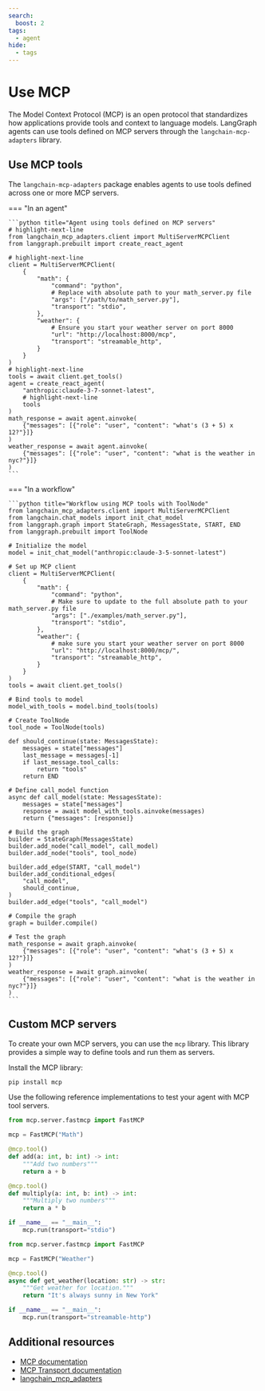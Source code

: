 ```yaml
---
search:
  boost: 2
tags:
  - agent
hide:
  - tags
---
```


# Use MCP

The Model Context Protocol (MCP) is an open protocol that standardizes how applications provide tools and context to language models. LangGraph agents can use tools defined on MCP servers through the `langchain-mcp-adapters` library.

## Use MCP tools

The `langchain-mcp-adapters` package enables agents to use tools defined across one or more MCP servers.

=== "In an agent"

    ```python title="Agent using tools defined on MCP servers"
    # highlight-next-line
    from langchain_mcp_adapters.client import MultiServerMCPClient
    from langgraph.prebuilt import create_react_agent

    # highlight-next-line
    client = MultiServerMCPClient(
        {
            "math": {
                "command": "python",
                # Replace with absolute path to your math_server.py file
                "args": ["/path/to/math_server.py"],
                "transport": "stdio",
            },
            "weather": {
                # Ensure you start your weather server on port 8000
                "url": "http://localhost:8000/mcp",
                "transport": "streamable_http",
            }
        }
    )
    # highlight-next-line
    tools = await client.get_tools()
    agent = create_react_agent(
        "anthropic:claude-3-7-sonnet-latest",
        # highlight-next-line
        tools
    )
    math_response = await agent.ainvoke(
        {"messages": [{"role": "user", "content": "what's (3 + 5) x 12?"}]}
    )
    weather_response = await agent.ainvoke(
        {"messages": [{"role": "user", "content": "what is the weather in nyc?"}]}
    )
    ```

=== "In a workflow"

    ```python title="Workflow using MCP tools with ToolNode"
    from langchain_mcp_adapters.client import MultiServerMCPClient
    from langchain.chat_models import init_chat_model
    from langgraph.graph import StateGraph, MessagesState, START, END
    from langgraph.prebuilt import ToolNode

    # Initialize the model
    model = init_chat_model("anthropic:claude-3-5-sonnet-latest")

    # Set up MCP client
    client = MultiServerMCPClient(
        {
            "math": {
                "command": "python",
                # Make sure to update to the full absolute path to your math_server.py file
                "args": ["./examples/math_server.py"],
                "transport": "stdio",
            },
            "weather": {
                # make sure you start your weather server on port 8000
                "url": "http://localhost:8000/mcp/",
                "transport": "streamable_http",
            }
        }
    )
    tools = await client.get_tools()

    # Bind tools to model
    model_with_tools = model.bind_tools(tools)

    # Create ToolNode
    tool_node = ToolNode(tools)

    def should_continue(state: MessagesState):
        messages = state["messages"]
        last_message = messages[-1]
        if last_message.tool_calls:
            return "tools"
        return END

    # Define call_model function
    async def call_model(state: MessagesState):
        messages = state["messages"]
        response = await model_with_tools.ainvoke(messages)
        return {"messages": [response]}

    # Build the graph
    builder = StateGraph(MessagesState)
    builder.add_node("call_model", call_model)
    builder.add_node("tools", tool_node)

    builder.add_edge(START, "call_model")
    builder.add_conditional_edges(
        "call_model",
        should_continue,
    )
    builder.add_edge("tools", "call_model")

    # Compile the graph
    graph = builder.compile()

    # Test the graph
    math_response = await graph.ainvoke(
        {"messages": [{"role": "user", "content": "what's (3 + 5) x 12?"}]}
    )
    weather_response = await graph.ainvoke(
        {"messages": [{"role": "user", "content": "what is the weather in nyc?"}]}
    )
    ```



## Custom MCP servers

To create your own MCP servers, you can use the `mcp` library. This library provides a simple way to define tools and run them as servers.

Install the MCP library:

```bash
pip install mcp
```
Use the following reference implementations to test your agent with MCP tool servers.

```python title="Example Math Server (stdio transport)"
from mcp.server.fastmcp import FastMCP

mcp = FastMCP("Math")

@mcp.tool()
def add(a: int, b: int) -> int:
    """Add two numbers"""
    return a + b

@mcp.tool()
def multiply(a: int, b: int) -> int:
    """Multiply two numbers"""
    return a * b

if __name__ == "__main__":
    mcp.run(transport="stdio")
```

```python title="Example Weather Server (Streamable HTTP transport)"
from mcp.server.fastmcp import FastMCP

mcp = FastMCP("Weather")

@mcp.tool()
async def get_weather(location: str) -> str:
    """Get weather for location."""
    return "It's always sunny in New York"

if __name__ == "__main__":
    mcp.run(transport="streamable-http")
```

## Additional resources

- [MCP documentation](https://modelcontextprotocol.io/introduction)
- [MCP Transport documentation](https://modelcontextprotocol.io/docs/concepts/transports)
- [langchain_mcp_adapters](https://github.com/langchain-ai/langchain-mcp-adapters)

